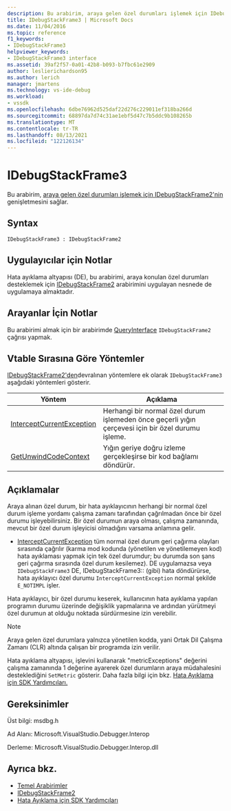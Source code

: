 ```yaml
---
description: Bu arabirim, araya gelen özel durumları işlemek için IDebugStackFrame2'nin genişletmesini sağlar.
title: IDebugStackFrame3 | Microsoft Docs
ms.date: 11/04/2016
ms.topic: reference
f1_keywords:
- IDebugStackFrame3
helpviewer_keywords:
- IDebugStackFrame3 interface
ms.assetid: 39af2f57-0a01-42b8-b093-b7fbc61e2909
author: leslierichardson95
ms.author: lerich
manager: jmartens
ms.technology: vs-ide-debug
ms.workload:
- vssdk
ms.openlocfilehash: 6dbe76962d525daf22d276c229011ef318ba266d
ms.sourcegitcommit: 68897da7d74c31ae1ebf5d47c7b5ddc9b108265b
ms.translationtype: MT
ms.contentlocale: tr-TR
ms.lasthandoff: 08/13/2021
ms.locfileid: "122126134"
---
```

# <a name="idebugstackframe3"></a>IDebugStackFrame3
Bu arabirim, [araya gelen özel durumları işlemek için IDebugStackFrame2'nin](../../../extensibility/debugger/reference/idebugstackframe2.md) genişletmesini sağlar.

## <a name="syntax"></a>Syntax

```
IDebugStackFrame3 : IDebugStackFrame2
```

## <a name="notes-for-implementers"></a>Uygulayıcılar için Notlar
 Hata ayıklama altyapısı (DE), bu arabirimi, araya konulan özel durumları desteklemek için [IDebugStackFrame2](../../../extensibility/debugger/reference/idebugstackframe2.md) arabirimini uygulayan nesnede de uygulamaya almaktadır.

## <a name="notes-for-callers"></a>Arayanlar İçin Notlar
 Bu arabirimi almak için bir arabirimde [QueryInterface](/cpp/atl/queryinterface) `IDebugStackFrame2` çağrısı yapmak.

## <a name="methods-in-vtable-order"></a>Vtable Sırasına Göre Yöntemler
 [IDebugStackFrame2'den](../../../extensibility/debugger/reference/idebugstackframe2.md)devralınan yöntemlere ek olarak `IDebugStackFrame3` aşağıdaki yöntemleri gösterir.

|Yöntem|Açıklama|
|------------|-----------------|
|[InterceptCurrentException](../../../extensibility/debugger/reference/idebugstackframe3-interceptcurrentexception.md)|Herhangi bir normal özel durum işlemeden önce geçerli yığın çerçevesi için bir özel durumu işleme.|
|[GetUnwindCodeContext](../../../extensibility/debugger/reference/idebugstackframe3-getunwindcodecontext.md)|Yığın geriye doğru izleme gerçekleşirse bir kod bağlamı döndürür.|

## <a name="remarks"></a>Açıklamalar
 Araya alınan özel durum, bir hata ayıklayıcının herhangi bir normal özel durum işleme yordamı çalışma zamanı tarafından çağrılmadan önce bir özel durumu işleyebilirsiniz. Bir özel durumun araya olması, çalışma zamanında, mevcut bir özel durum işleyicisi olmadığını varsama anlamına gelir.

- [InterceptCurrentException](../../../extensibility/debugger/reference/idebugstackframe3-interceptcurrentexception.md) tüm normal özel durum geri çağırma olayları sırasında çağrılır (karma mod kodunda (yönetilen ve yönetilemeyen kod) hata ayıklaması yapmak için tek özel durumdur; bu durumda son şans geri çağırma sırasında özel durum kesilemez). DE uygulamazsa veya `IDebugStackFrame3` DE, IDebugStackFrame3:: (gibi) hata döndürürse, hata ayıklayıcı özel durumu `InterceptCurrentException` normal şekilde `E_NOTIMPL` işler.

 Hata ayıklayıcı, bir özel durumu keserek, kullanıcının hata ayıklama yapılan programın durumu üzerinde değişiklik yapmalarına ve ardından yürütmeyi özel durumun at olduğu noktada sürdürmesine izin verebilir.

> [!NOTE]
> Araya gelen özel durumlara yalnızca yönetilen kodda, yani Ortak Dil Çalışma Zamanı (CLR) altında çalışan bir programda izin verilir.

 Hata ayıklama altyapısı, işlevini kullanarak "metricExceptions" değerini çalışma zamanında 1 değerine ayarerek özel durumların araya müdahalesini desteklediğini `SetMetric` gösterir. Daha fazla bilgi için bkz. [Hata Ayıklama için SDK Yardımcıları.](../../../extensibility/debugger/reference/sdk-helpers-for-debugging.md)

## <a name="requirements"></a>Gereksinimler
 Üst bilgi: msdbg.h

 Ad Alanı: Microsoft.VisualStudio.Debugger.Interop

 Derleme: Microsoft.VisualStudio.Debugger.Interop.dll

## <a name="see-also"></a>Ayrıca bkz.
- [Temel Arabirimler](../../../extensibility/debugger/reference/core-interfaces.md)
- [IDebugStackFrame2](../../../extensibility/debugger/reference/idebugstackframe2.md)
- [Hata Ayıklama için SDK Yardımcıları](../../../extensibility/debugger/reference/sdk-helpers-for-debugging.md)
